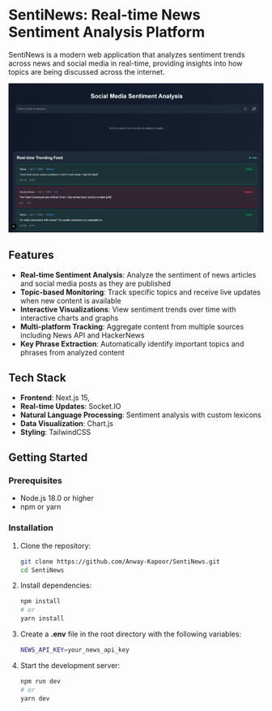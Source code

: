 # SentiNews: Real-time News Sentiment Analysis Platform

SentiNews is a modern web application that analyzes sentiment trends across news and social media in real-time, providing insights into how topics are being discussed across the internet.

![SenitNews](image.png)

## Features

- **Real-time Sentiment Analysis**: Analyze the sentiment of news articles and social media posts as they are published
- **Topic-based Monitoring**: Track specific topics and receive live updates when new content is available
- **Interactive Visualizations**: View sentiment trends over time with interactive charts and graphs
- **Multi-platform Tracking**: Aggregate content from multiple sources including News API and HackerNews
- **Key Phrase Extraction**: Automatically identify important topics and phrases from analyzed content

## Tech Stack

- **Frontend**: Next.js 15, 
- **Real-time Updates**: Socket.IO
- **Natural Language Processing**: Sentiment analysis with custom lexicons
- **Data Visualization**: Chart.js
- **Styling**: TailwindCSS

## Getting Started

### Prerequisites

- Node.js 18.0 or higher
- npm or yarn

### Installation

1. Clone the repository:
   ```bash
   git clone https://github.com/Anway-Kapoor/SentiNews.git
   cd SentiNews
   ```

2. Install dependencies:
   ```bash
   npm install
   # or
   yarn install
   ```
3. Create a **.env** file in the root directory with the following variables:
   ```bash
   NEWS_API_KEY=your_news_api_key
   ```

4. Start the development server:
   ```bash
   npm run dev
   # or
   yarn dev
   ```
